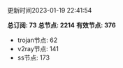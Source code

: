 更新时间2023-01-19 22:41:54

**总订阅: 73**
**总节点: 2214**
**有效节点: 376**
- trojan节点: 62
- v2ray节点: 141
- ss节点: 173
